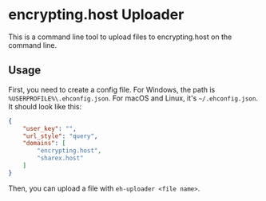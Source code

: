 # encrypting.host Uploader

This is a command line tool to upload files to encrypting.host on the command line.

## Usage

First, you need to create a config file. For Windows, the path is `%USERPROFILE%\.ehconfig.json`. For macOS and Linux, it's `~/.ehconfig.json`. It should look like this:

```json
{
    "user_key": "",
    "url_style": "query",
    "domains": [
        "encrypting.host",
        "sharex.host"
    ]
}

```

Then, you can upload a file with `eh-uploader <file name>`.